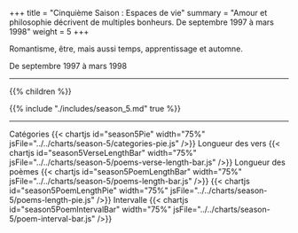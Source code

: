 +++
title = "Cinquième Saison : Espaces de vie"
summary = "Amour et philosophie décrivent de multiples bonheurs. De septembre 1997 à mars 1998"
weight = 5
+++

Romantisme, être, mais aussi temps, apprentissage et automne.

De septembre 1997 à mars 1998

---
{{% children  %}}

{{% include "./includes/season_5.md" true %}}

---
Catégories
{{< chartjs id="season5Pie" width="75%" jsFile="../../charts/season-5/categories-pie.js" />}}
Longueur des vers
{{< chartjs id="season5VerseLengthBar" width="75%" jsFile="../../charts/season-5/poems-verse-length-bar.js" />}}
Longueur des poèmes
{{< chartjs id="season5PoemLengthBar" width="75%" jsFile="../../charts/season-5/poems-length-bar.js" />}}
{{< chartjs id="season5PoemLengthPie" width="75%" jsFile="../../charts/season-5/poems-length-pie.js" />}}
Intervalle
{{< chartjs id="season5PoemIntervalBar" width="75%" jsFile="../../charts/season-5/poem-interval-bar.js" />}}
